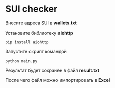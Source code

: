 # SUI checker

Внесите адреса SUI в **wallets.txt**

Установите библиотеку **aiohttp**

```
pip install aiohttp
```

Запустите скрипт командой

```
python main.py
```

Результат будет сохранен в файл **result.txt**

После чего файл можно импортировать в **Excel**
